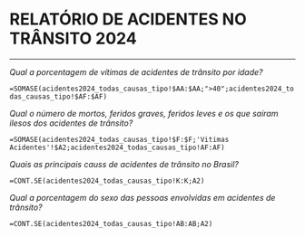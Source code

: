 # RELATÓRIO DE ACIDENTES NO TRÂNSITO 2024
***
*Qual a porcentagem de vítimas de acidentes de trânsito por idade?*

`=SOMASE(acidentes2024_todas_causas_tipo!$AA:$AA;">40";acidentes2024_todas_causas_tipo!$AF:$AF)`

*Qual o número de mortos, feridos graves, feridos leves e os que sairam ilesos dos acidentes de trânsito?*

`=SOMASE(acidentes2024_todas_causas_tipo!$F:$F;'Vitimas Acidentes'!$A2;acidentes2024_todas_causas_tipo!AF:AF)`

*Quais as principais causs de acidentes de trãnsito no Brasil?*

`=CONT.SE(acidentes2024_todas_causas_tipo!K:K;A2)`

*Qual a porcentagem do sexo das pessoas envolvidas em acidentes de trânsito?*

`=CONT.SE(acidentes2024_todas_causas_tipo!AB:AB;A2)`
